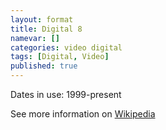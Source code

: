 ```yaml
---
layout: format
title: Digital 8
namevar: []
categories: video digital
tags: [Digital, Video]
published: true
---
```


Dates in use: 1999-present

See more information on [Wikipedia](https://en.wikipedia.org/wiki/Digital8)
